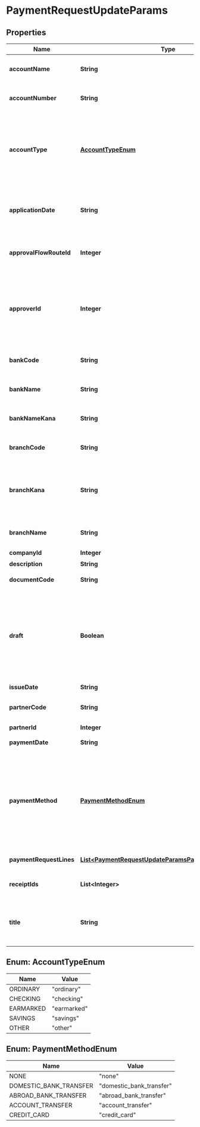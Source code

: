 

# PaymentRequestUpdateParams


## Properties

Name | Type | Description | Notes
------------ | ------------- | ------------- | -------------
**accountName** | **String** | 受取人名（カナ）（48文字以内）&lt;br&gt; 支払先指定時には無効  |  [optional]
**accountNumber** | **String** | 口座番号（半角数字1桁〜7桁）&lt;br&gt; 支払先指定時には無効  |  [optional]
**accountType** | [**AccountTypeEnum**](#AccountTypeEnum) | &#39;口座種別(ordinary: 普通、checking: 当座、earmarked: 納税準備預金、savings: 貯蓄、other: その他)&#39;&lt;br&gt; &#39;支払先指定時には無効&#39;&lt;br&gt; &#39;デフォルトは ordinary: 普通 です&#39;  |  [optional]
**applicationDate** | **String** | 申請日 (yyyy-mm-dd)&lt;br&gt; 申請者が、下書き状態もしくは差戻し状態の支払依頼に対して指定する場合のみ有効  | 
**approvalFlowRouteId** | **Integer** | 申請経路ID&lt;br&gt; 指定する申請経路IDは、申請経路APIを利用して取得してください。  | 
**approverId** | **Integer** | 承認者のユーザーID&lt;br&gt; 「承認者を指定」の経路を申請経路として使用する場合に指定してください。&lt;br&gt; 指定する承認者のユーザーIDは、申請経路APIを利用して取得してください。  |  [optional]
**bankCode** | **String** | 銀行コード（半角数字1桁〜4桁）&lt;br&gt; 支払先指定時には無効  |  [optional]
**bankName** | **String** | 銀行名（255文字以内）&lt;br&gt; 支払先指定時には無効  |  [optional]
**bankNameKana** | **String** | 銀行名（カナ）（15文字以内）&lt;br&gt; 支払先指定時には無効  |  [optional]
**branchCode** | **String** | 支店番号（半角数字1桁〜3桁）&lt;br&gt; 支払先指定時には無効  |  [optional]
**branchKana** | **String** | 支店名（カナ）（15文字以内）&lt;br&gt; 指定可能な文字は、英数・カナ・丸括弧・ハイフン・スペースのみです。&lt;br&gt; 支払先指定時には無効  |  [optional]
**branchName** | **String** | 支店名（255文字以内）&lt;br&gt; 支払先指定時には無効  |  [optional]
**companyId** | **Integer** | 事業所ID | 
**description** | **String** | 備考 |  [optional]
**documentCode** | **String** | 請求書番号（255文字以内） |  [optional]
**draft** | **Boolean** | 支払依頼のステータス&lt;br&gt; falseを指定した時は申請中（in_progress）で支払依頼を更新します。&lt;br&gt; trueを指定した時は下書き（draft）で支払依頼を更新します。&lt;br&gt; 未指定の時は下書きとみなして支払依頼を更新します。  | 
**issueDate** | **String** | 発生日 (yyyy-mm-dd) | 
**partnerCode** | **String** | 支払先の取引先コード&lt;br&gt; 支払先の取引先ID指定時には無効  |  [optional]
**partnerId** | **Integer** | 支払先の取引先ID |  [optional]
**paymentDate** | **String** | 支払期限 (yyyy-mm-dd) |  [optional]
**paymentMethod** | [**PaymentMethodEnum**](#PaymentMethodEnum) | &#39;支払方法(none: 指定なし, domestic_bank_transfer: 国内振込, abroad_bank_transfer: 国外振込, account_transfer: 口座振替, credit_card: クレジットカード)&#39;&lt;br&gt; &#39;デフォルトは none: 指定なし です。&#39;  |  [optional]
**paymentRequestLines** | [**List&lt;PaymentRequestUpdateParamsPaymentRequestLines&gt;**](PaymentRequestUpdateParamsPaymentRequestLines.md) | 支払依頼の項目行一覧（配列） | 
**receiptIds** | **List&lt;Integer&gt;** | 証憑ファイルID（ファイルボックスのファイルID）（配列） |  [optional]
**title** | **String** | 申請タイトル&lt;br&gt; 申請者が、下書き状態もしくは差戻し状態の支払依頼に対して指定する場合のみ有効  | 



## Enum: AccountTypeEnum

Name | Value
---- | -----
ORDINARY | &quot;ordinary&quot;
CHECKING | &quot;checking&quot;
EARMARKED | &quot;earmarked&quot;
SAVINGS | &quot;savings&quot;
OTHER | &quot;other&quot;



## Enum: PaymentMethodEnum

Name | Value
---- | -----
NONE | &quot;none&quot;
DOMESTIC_BANK_TRANSFER | &quot;domestic_bank_transfer&quot;
ABROAD_BANK_TRANSFER | &quot;abroad_bank_transfer&quot;
ACCOUNT_TRANSFER | &quot;account_transfer&quot;
CREDIT_CARD | &quot;credit_card&quot;



